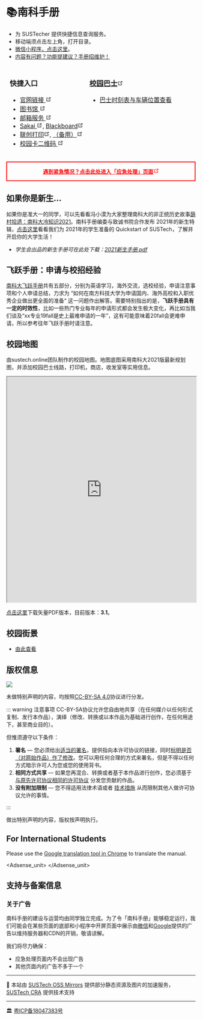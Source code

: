# 📚南科手册

* 为 SUSTecher 提供快捷信息查询服务。
* 移动端须点击左上角，打开目录。
* [微信小程序，点击这里](/miniapp)。
* [内容有问题？功能提建议？手册招维护！](/about)



<!-- ## 快捷入口 -->
<!-- * [官网链接](https://www.sustech.edu.cn/)
* [图书馆](https://lib.sustech.edu.cn/)
* [邮箱服务](https://mail.sustech.edu.cn)
* [Sakai](https://sakai.sustech.edu.cn), [Blackboard](https://bb.sustech.edu.cn/)
* [联创打印服务](https://pms.sustech.edu.cn)
* [校园卡二维码](https://campuscard.sustech.edu.cn/epay/thirdconsume/qrcode) -->

<style type="text/css">
.tg{border: 1px solid transparent;font-weight:normal;}
.tg .tg-baqh{border:inherit;font-weight:inherit;text-align:center;vertical-align:top}
.tg .tg-0lac{border:inherit;font-weight:inherit;text-align:left;vertical-align:top}
.tg .tg-0lax{border:inherit;font-weight:inherit;text-align:left;vertical-align:top;}
</style>

<svg style="display: none">
  <symbol id="link-icon" viewBox="0 0 100 100">
  <path fill="currentColor" d="M18.8,85.1h56l0,0c2.2,0,4-1.8,4-4v-32h-8v28h-48v-48h28v-8h-32l0,0c-2.2,0-4,1.8-4,4v56C14.8,83.3,16.6,85.1,18.8,85.1z"></path> <polygon fill="currentColor" points="45.7,48.7 51.3,54.3 77.2,28.5 77.2,37.2 85.2,37.2 85.2,14.9 62.8,14.9 62.8,22.9 71.5,22.9"></polygon>
  </symbol>
</svg>
<table class="tg">
<thead>
  <tr>
    <th class="tg-0lax">
    <h3>快捷入口</h3>
    <ul>
    <li><a href="https://www.sustech.edu.cn/" target="_blank" rel="noopener noreferrer">官网链接
    <svg aria-hidden="true" x="0px" y="0px" width="15" height="15" class="icon outbound"><use href="#link-icon" /></svg></a></li>
    <li><a href="https://lib.sustech.edu.cn/" target="_blank" rel="noopener noreferrer">图书馆
    <svg aria-hidden="true" x="0px" y="0px" width="15" height="15" class="icon outbound"><use href="#link-icon" /></svg></a></li>
    <li><a href="https://mail.sustech.edu.cn" target="_blank" rel="noopener noreferrer">邮箱服务
    <svg aria-hidden="true" x="0px" y="0px" width="15" height="15" class="icon outbound"><use href="#link-icon" /></svg></a></li>
    <li><a href="https://sakai.sustech.edu.cn" target="_blank" rel="noopener noreferrer">Sakai
    <svg aria-hidden="true" x="0px" y="0px" width="15" height="15" class="icon outbound"><use href="#link-icon" /></svg></a>, <a href="https://bb.sustech.edu.cn/" target="_blank" rel="noopener noreferrer">Blackboard<svg aria-hidden="true" x="0px" y="0px" width="15" height="15" class="icon outbound"><use href="#link-icon" /></svg></a></li>
    <li><a href="https://pms.sustech.edu.cn" target="_blank" rel="noopener noreferrer">联创打印<svg aria-hidden="true" x="0px" y="0px" width="15" height="15" class="icon outbound"><use href="#link-icon" /></svg></a>, <a href="http://172.18.1.141/" target="_blank" rel="noopener noreferrer">（备用）<svg aria-hidden="true" x="0px" y="0px" width="15" height="15" class="icon outbound"><use href="#link-icon" /></svg></a></li>
      <li><a href="https://campuscard.sustech.edu.cn/epay/thirdconsume/qrcode" target="_blank" rel="noopener noreferrer">校园卡二维码
    <svg aria-hidden="true" x="0px" y="0px" width="15" height="15" class="icon outbound"><use href="#link-icon" /></svg></a></li>
    </ul>
    </th>
    <th class="tg-0lax">
    <h3><a href="./transport/">校园巴士<svg aria-hidden="true" x="0px" y="0px" width="15" height="15" class="icon outbound"><use href="#link-icon" /></svg></a></h3>
    <ul>
    <li><a href="./transport/bustimer.html">巴士时刻表与车辆位置查看</a>
    </li>
    </ul>
    </th>
  </tr>
</thead>
</table>


<div class="emergency"><p><a href="./emergency">遇到紧急情况？点击此处进入「应急处理」页面<svg aria-hidden="true" x="0px" y="0px" width="15" height="15" class="icon outbound"><use href="#link-icon" /></svg></a></p></div>

<style type="text/css">
div.emergency {
  border-style: solid;
  border-width: 2px;
  border-color: #fe0000;
  text-align: center;
  vertical-align: center
}
div.emergency p a {
  color: #fe0000;
  font-weight: bold;
  word-break: normal;
}
</style>

## 如果你是新生... <Badge text="For Freshman" type="tip"/>

如果你是准大一的同学，可以先看看冯小漠为大家整理南科大的非正统历史故事[蓢村拾遗：南科大冷知识2021](./if-you-are-a-freshman/preview)。南科手册编委与致诚书院合作发布 2021年的新生特辑，[点击这里](./if-you-are-a-freshman/2021.md)看看我们为 2021年的学生准备的 Quickstart of SUSTech，了解并开启你的大学生活！

- *学生会出品的新生手册可在此处下载：[2021新生手册.pdf](https://mirrors.sustech.edu.cn/site/sustech-online/documents/freshman-handbook/2021.pdf)*

## 飞跃手册：申请与校招经验 <Badge text="秋季特别合作" type="tip"/>

[南科大飞跃手册](https://sustech-application.com?utm_source=online)共有五部分，分别为英语学习，海外交流，选校经验，申请注意事项和个人申请总结，力求为 “如何在南方科技大学为申请国内、海外高校和入职优秀企业做出更全面的准备“ 这一问题作出解答。需要特别指出的是，**飞跃手册具有一定的时效性**，比如一些热门专业每年的申请形式都会发生极大变化，再比如当我们谈及“xx专业19fall是史上最难申请的一年”，这有可能意味着20fall会更难申请，所以参考往年飞跃手册时请注意。

## 校园地图

由sustech.online团队制作的校园地图。地图底图采用南科大2021版最新规划图，并添加校园巴士线路，打印机，商店，收发室等实用信息。

<iframe src="https://mirrors.sustech.edu.cn/site/sustech-online/pdfjs/web/viewer.html?file=https://mirrors.sustech.edu.cn/site/sustech-online/documents/campus-map/%E5%8D%97%E6%96%B9%E7%A7%91%E6%8A%80%E5%A4%A7%E5%AD%A6%E6%A0%A1%E5%9B%AD%E5%9C%B0%E5%9B%BE-v3-1.pdf" width="100%" height="600"></iframe>

[点击这里](https://mirrors.sustech.edu.cn/site/sustech-online/documents/campus-map/%E5%8D%97%E6%96%B9%E7%A7%91%E6%8A%80%E5%A4%A7%E5%AD%A6%E6%A0%A1%E5%9B%AD%E5%9C%B0%E5%9B%BE-v3-1.pdf)下载矢量PDF版本，目前版本：**3.1**。

## 校园街景<Badge text="新！" type="tip"/>

- [由此查看](https://sustech.online/facility/)

## 版权信息

![](./assets/CC-BY-SA_icon.svg)

未做特别声明的内容，均按照[CC-BY-SA 4.0](https://creativecommons.org/licenses/by-sa/4.0/deed.zh)协议进行分发。

::: warning 注意事项
CC-BY-SA协议允许您自由地共享（在任何媒介以任何形式复制、发行本作品），演绎（修改、转换或以本作品为基础进行创作，在任何用途下，甚至商业目的）。

但惟须遵守以下条件：

1. **署名** — 您必须给出[适当的署名](https://creativecommons.org/licenses/by-sa/4.0/deed.zh#)，提供指向本许可协议的链接，同时[标明是否（对原始作品）作了修改](https://creativecommons.org/licenses/by-sa/4.0/deed.zh#)。您可以用任何合理的方式来署名，但是不得以任何方式暗示许可人为您或您的使用背书。
2. **相同方式共享** — 如果您再混合、转换或者基于本作品进行创作，您必须基于[与原先许可协议相同的许可协议](https://creativecommons.org/licenses/by-sa/4.0/deed.zh#) 分发您贡献的作品。
3. **没有附加限制** — 您不得适用法律术语或者 [技术措施](https://creativecommons.org/licenses/by-sa/4.0/deed.zh#) 从而限制其他人做许可协议允许的事情。

:::

做出特别声明的内容，版权按声明执行。

## For International Students

Please use the [Google translation tool in Chrome](https://support.google.com/chrome/answer/173424) to translate the manual.

<Adsense_unit>
</Adsense_unit>

## 支持与备案信息

### 关于广告

南科手册的建设与运营均由同学独立完成。为了令「南科手册」能够稳定运行，我们可能会在某些页面的底部和小程序中开屏页面中展示由[微信](https://ad.weixin.qq.com/)和[Google](https://www.google.com/adsense/)提供的广告以维持服务器和CDN的开销，敬请谅解。

我们将尽力确保：
- 应急处理页面内不会出现广告
- 其他页面内的广告不多于一个

---

🚧 本站由 [SUSTech OSS Mirrors](https://mirrors.sustech.edu.cn/) 提供部分静态资源及图片的加速服务，[SUSTech CRA](https://www.cra.moe/) 提供技术支持

---

🏛️ [粤ICP备18047383号](https://beian.miit.gov.cn/)

